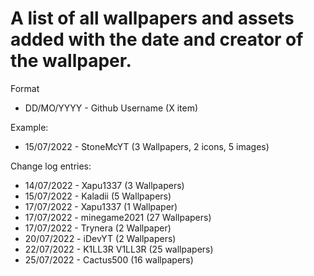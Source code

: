 # A list of all wallpapers and assets added with the date and creator of the wallpaper.

Format
- DD/MO/YYYY - Github Username (X item)

Example:
- 15/07/2022 - StoneMcYT (3 Wallpapers, 2 icons, 5 images)


Change log entries: 
- 14/07/2022 - Xapu1337 (3 Wallpapers)
- 15/07/2022 - Kaladii (5 Wallpapers)
- 17/07/2022 - Xapu1337 (1 Wallpaper)
- 17/07/2022 - minegame2021 (27 Wallpapers)
- 17/07/2022 - Trynera (2 Wallpaper)
- 20/07/2022 - iDevYT (2 Wallpapers)
- 22/07/2022 - K1LL3R V1LL3R (25 wallpapers)
- 25/07/2022 - Cactus500 (16 wallpapers)
